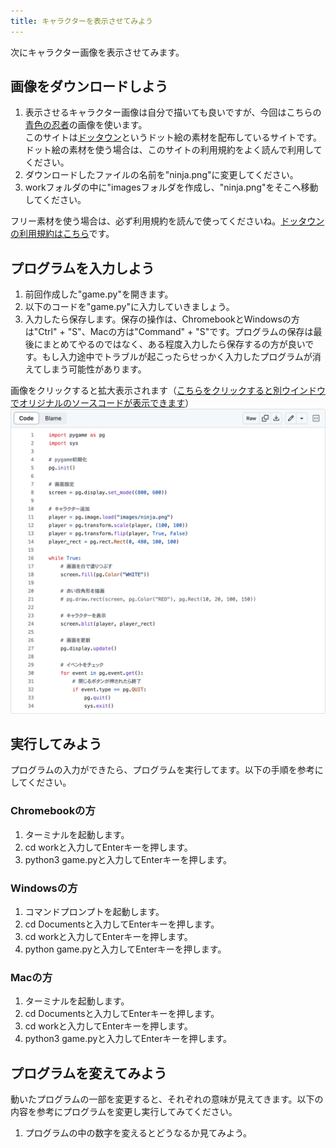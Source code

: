 ```yaml
---
title: キャラクターを表示させてみよう
---
```

次にキャラクター画像を表示させてみます。

## 画像をダウンロードしよう
1. 表示させるキャラクター画像は自分で描いても良いですが、今回はこちらの[青色の忍者](https://dotown.maeda-design-room.net/2681/)の画像を使います。  
このサイトは[ドッタウン](https://dotown.maeda-design-room.net/)というドット絵の素材を配布しているサイトです。ドット絵の素材を使う場合は、このサイトの利用規約をよく読んで利用してください。
2. ダウンロードしたファイルの名前を"ninja.png"に変更してください。
3. workフォルダの中に"imagesフォルダを作成し、"ninja.png"をそこへ移動してください。

フリー素材を使う場合は、必ず利用規約を読んで使ってくださいね。[ドッタウンの利用規約はこちら](https://dotown.maeda-design-room.net/term-of-use/)です。

## プログラムを入力しよう
1. 前回作成した"game.py"を開きます。
1. 以下のコードを"game.py"に入力していきましょう。
1. 入力したら保存します。保存の操作は、ChromebookとWindowsの方は"Ctrl" + "S"、Macの方は"Command" + "S"です。プログラムの保存は最後にまとめてやるのではなく、ある程度入力したら保存するの方が良いです。もし入力途中でトラブルが起こったらせっかく入力したプログラムが消えてしまう可能性があります。

画像をクリックすると拡大表示されます（[こちらをクリックすると別ウインドウでオリジナルのソースコードが表示できます](https://github.com/kwaka1208/resources/blob/main/pygame/game02.py)）
[![](https://raw.githubusercontent.com/kwaka1208/resources/main/pygame/game02.png)](https://raw.githubusercontent.com/kwaka1208/resources/main/pygame/game02.png)

## 実行してみよう
プログラムの入力ができたら、プログラムを実行してます。以下の手順を参考にしてください。

### Chromebookの方
1. ターミナルを起動します。
1. cd workと入力してEnterキーを押します。
1. python3 game.pyと入力してEnterキーを押します。

### Windowsの方
1. コマンドプロンプトを起動します。
1. cd Documentsと入力してEnterキーを押します。
1. cd workと入力してEnterキーを押します。
1. python game.pyと入力してEnterキーを押します。

### Macの方
1. ターミナルを起動します。
1. cd Documentsと入力してEnterキーを押します。
1. cd workと入力してEnterキーを押します。
1. python3 game.pyと入力してEnterキーを押します。

## プログラムを変えてみよう
動いたプログラムの一部を変更すると、それぞれの意味が見えてきます。以下の内容を参考にプログラムを変更し実行してみてください。

1. プログラムの中の数字を変えるとどうなるか見てみよう。
